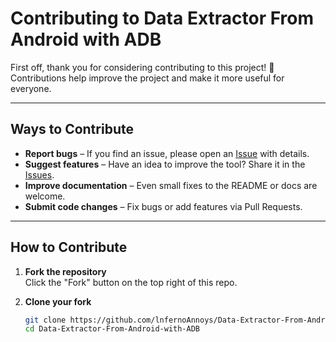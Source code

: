 # Contributing to Data Extractor From Android with ADB

First off, thank you for considering contributing to this project! 🚀  
Contributions help improve the project and make it more useful for everyone.  

---

## Ways to Contribute
- **Report bugs** – If you find an issue, please open an [Issue](../../issues) with details.  
- **Suggest features** – Have an idea to improve the tool? Share it in the [Issues](../../issues).  
- **Improve documentation** – Even small fixes to the README or docs are welcome.  
- **Submit code changes** – Fix bugs or add features via Pull Requests.  

---

## How to Contribute
1. **Fork the repository**  
   Click the "Fork" button on the top right of this repo.  

2. **Clone your fork**  
   ```bash
   git clone https://github.com/lnfernoAnnoys/Data-Extractor-From-Android-with-ADB.git
   cd Data-Extractor-From-Android-with-ADB
